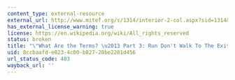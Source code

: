 ```yaml
---
content_type: external-resource
external_url: http://www.mitef.org/s/1314/interior-2-col.aspx?sid=1314&gid=5&pgid=5806
has_external_license_warning: true
license: https://en.wikipedia.org/wiki/All_rights_reserved
status: broken
title: "\"What Are the Terms? \u2013 Part 3: Run Don't Walk To The Exit.\""
uid: 8ccbaafd-e023-4c00-b827-28be2201d456
url_status_code: 403
wayback_url: ''
---
```

